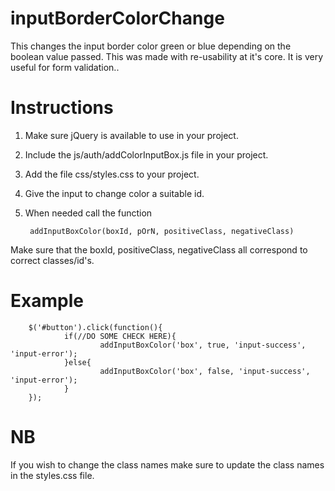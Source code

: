 # inputBorderColorChange
This changes the input border color green or blue depending on the boolean value passed.
This was made with re-usability at it's core.  It is very useful for form validation..

# Instructions
1. Make sure jQuery is available to use in your project.
2. Include the js/auth/addColorInputBox.js file in your project.
3. Add the file css/styles.css to your project.
4. Give the input to change color a suitable id.
5. When needed call the function 

        addInputBoxColor(boxId, pOrN, positiveClass, negativeClass)
        
Make sure that the boxId, positiveClass, negativeClass all correspond to correct classes/id's.


# Example
        $('#button').click(function(){
                if(//DO SOME CHECK HERE){
                        addInputBoxColor('box', true, 'input-success', 'input-error');
                }else{
                        addInputBoxColor('box', false, 'input-success', 'input-error');
                }
        });
        
# NB
If you wish to change the class names make sure to update the class names in the styles.css file.
